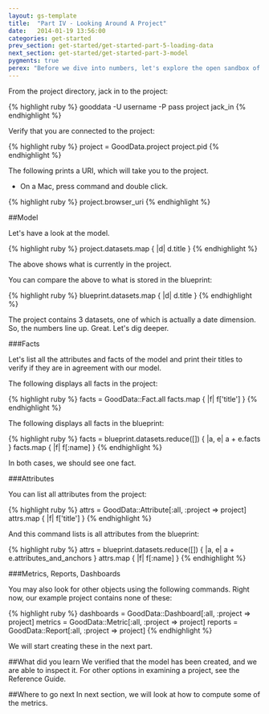 ```yaml
---
layout: gs-template
title:  "Part IV - Looking Around A Project"
date:   2014-01-19 13:56:00
categories: get-started
prev_section: get-started/get-started-part-5-loading-data
next_section: get-started/get-started-part-3-model
pygments: true
perex: "Before we dive into numbers, let's explore the open sandbox of your project through which you can examine almost any aspect of the project: number of users, facts, or attributes, as well as the number of stars in the model."
---
```


From the project directory, jack in to the project:

{% highlight ruby %}
gooddata -U username -P pass project jack_in
{% endhighlight %}

Verify that you are connected to the project:

{% highlight ruby %}
project = GoodData.project
project.pid
{% endhighlight %}

The following prints a URI, which will take you to the project.

* On a Mac, press command and double click.

{% highlight ruby %}
project.browser_uri
{% endhighlight %}

##Model

Let's have a look at the model.

{% highlight ruby %}
project.datasets.map { |d| d.title }
{% endhighlight %}

The above shows what is currently in the project.

You can compare the above to what is stored in the blueprint:

{% highlight ruby %}
blueprint.datasets.map { |d| d.title }
{% endhighlight %}

The project contains 3 datasets, one of which is actually a date dimension. So, the numbers line up. Great. Let's dig deeper.

###Facts

Let's list all the attributes and facts of the model and print their titles to verify if they are in agreement with our model.

The following displays all facts in the project:

{% highlight ruby %}
facts = GoodData::Fact.all
facts.map { |f| f['title'] }
{% endhighlight %}

The following displays all facts in the blueprint:

{% highlight ruby %}
facts = blueprint.datasets.reduce([]) { |a, e| a + e.facts }
facts.map { |f| f[:name] }
{% endhighlight %}

In both cases, we should see one fact.

###Attributes

You can list all attributes from the project:

{% highlight ruby %}
attrs = GoodData::Attribute[:all, :project => project]
attrs.map { |f| f['title'] }
{% endhighlight %}

And this command lists is all attributes from the blueprint:

{% highlight ruby %}
attrs = blueprint.datasets.reduce([]) { |a, e| a + e.attributes_and_anchors }
attrs.map { |f| f[:name] }
{% endhighlight %}

###Metrics, Reports, Dashboards

You may also look for other objects using the following commands. Right now, our example project contains none of these:

{% highlight ruby %}
dashboards = GoodData::Dashboard[:all, :project => project]
metrics = GoodData::Metric[:all, :project => project]
reports = GoodData::Report[:all, :project => project]
{% endhighlight %}

We will start creating these in the next part.

##What did you learn
We verified that the model has been created, and we are able to inspect it. For other options in examining a project, see the Reference Guide.

##Where to go next
In next section, we will look at how to compute some of the metrics.